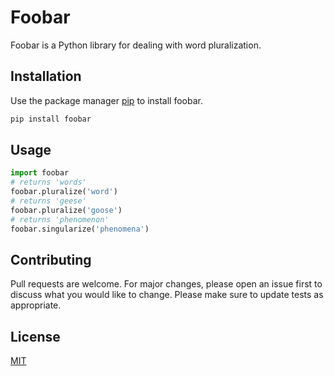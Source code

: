 # Foobar
Foobar is a Python library for dealing with word pluralization.
## Installation
Use the package manager [pip](https://pip.pypa.io/en/stable/) to install foobar.
```bash
pip install foobar
```
## Usage
```python
import foobar
# returns 'words'
foobar.pluralize('word')
# returns 'geese'
foobar.pluralize('goose')
# returns 'phenomenon'
foobar.singularize('phenomena')
```
## Contributing
Pull requests are welcome. For major changes, please open an issue first to discuss what you would like to change.
Please make sure to update tests as appropriate.
## License
[MIT](https://choosealicense.com/licenses/mit/)